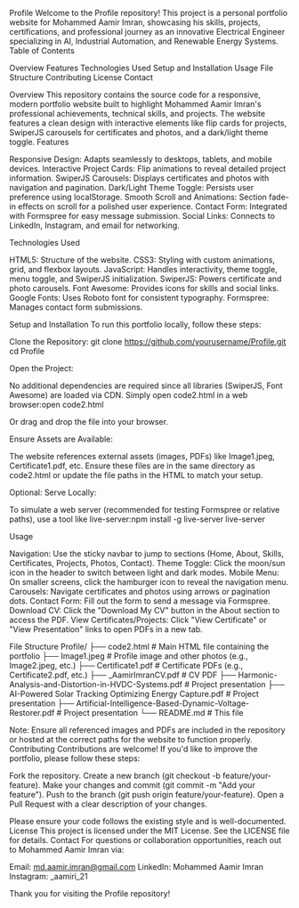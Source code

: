 Profile
Welcome to the Profile repository! This project is a personal portfolio website for Mohammed Aamir Imran, showcasing his skills, projects, certifications, and professional journey as an innovative Electrical Engineer specializing in AI, Industrial Automation, and Renewable Energy Systems.
Table of Contents

Overview
Features
Technologies Used
Setup and Installation
Usage
File Structure
Contributing
License
Contact

Overview
This repository contains the source code for a responsive, modern portfolio website built to highlight Mohammed Aamir Imran's professional achievements, technical skills, and projects. The website features a clean design with interactive elements like flip cards for projects, SwiperJS carousels for certificates and photos, and a dark/light theme toggle.
Features

Responsive Design: Adapts seamlessly to desktops, tablets, and mobile devices.
Interactive Project Cards: Flip animations to reveal detailed project information.
SwiperJS Carousels: Displays certificates and photos with navigation and pagination.
Dark/Light Theme Toggle: Persists user preference using localStorage.
Smooth Scroll and Animations: Section fade-in effects on scroll for a polished user experience.
Contact Form: Integrated with Formspree for easy message submission.
Social Links: Connects to LinkedIn, Instagram, and email for networking.

Technologies Used

HTML5: Structure of the website.
CSS3: Styling with custom animations, grid, and flexbox layouts.
JavaScript: Handles interactivity, theme toggle, menu toggle, and SwiperJS initialization.
SwiperJS: Powers certificate and photo carousels.
Font Awesome: Provides icons for skills and social links.
Google Fonts: Uses Roboto font for consistent typography.
Formspree: Manages contact form submissions.

Setup and Installation
To run this portfolio locally, follow these steps:

Clone the Repository:
git clone https://github.com/yourusername/Profile.git
cd Profile


Open the Project:

No additional dependencies are required since all libraries (SwiperJS, Font Awesome) are loaded via CDN.
Simply open code2.html in a web browser:open code2.html

Or drag and drop the file into your browser.


Ensure Assets are Available:

The website references external assets (images, PDFs) like Image1.jpeg, Certificate1.pdf, etc. Ensure these files are in the same directory as code2.html or update the file paths in the HTML to match your setup.


Optional: Serve Locally:

To simulate a web server (recommended for testing Formspree or relative paths), use a tool like live-server:npm install -g live-server
live-server





Usage

Navigation: Use the sticky navbar to jump to sections (Home, About, Skills, Certificates, Projects, Photos, Contact).
Theme Toggle: Click the moon/sun icon in the header to switch between light and dark modes.
Mobile Menu: On smaller screens, click the hamburger icon to reveal the navigation menu.
Carousels: Navigate certificates and photos using arrows or pagination dots.
Contact Form: Fill out the form to send a message via Formspree.
Download CV: Click the "Download My CV" button in the About section to access the PDF.
View Certificates/Projects: Click "View Certificate" or "View Presentation" links to open PDFs in a new tab.

File Structure
Profile/
├── code2.html              # Main HTML file containing the portfolio
├── Image1.jpeg             # Profile image and other photos (e.g., Image2.jpeg, etc.)
├── Certificate1.pdf        # Certificate PDFs (e.g., Certificate2.pdf, etc.)
├── _AamirImranCV.pdf       # CV PDF
├── Harmonic-Analysis-and-Distortion-in-HVDC-Systems.pdf  # Project presentation
├── AI-Powered Solar Tracking Optimizing Energy Capture.pdf  # Project presentation
├── Artificial-Intelligence-Based-Dynamic-Voltage-Restorer.pdf  # Project presentation
└── README.md               # This file

Note: Ensure all referenced images and PDFs are included in the repository or hosted at the correct paths for the website to function properly.
Contributing
Contributions are welcome! If you'd like to improve the portfolio, please follow these steps:

Fork the repository.
Create a new branch (git checkout -b feature/your-feature).
Make your changes and commit (git commit -m "Add your feature").
Push to the branch (git push origin feature/your-feature).
Open a Pull Request with a clear description of your changes.

Please ensure your code follows the existing style and is well-documented.
License
This project is licensed under the MIT License. See the LICENSE file for details.
Contact
For questions or collaboration opportunities, reach out to Mohammed Aamir Imran via:

Email: md.aamir.imran@gmail.com
LinkedIn: Mohammed Aamir Imran
Instagram: _aamiri_21

Thank you for visiting the Profile repository!
